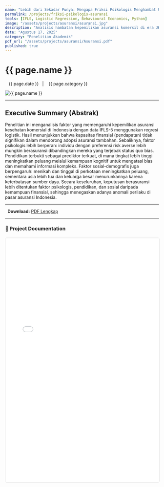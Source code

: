 ```yaml
---
name: "Lebih dari Sekadar Punya: Mengapa Friksi Psikologis Menghambat Upgrade Asuransi Komersil?"
permalink: /projects/friksi-psikologis-asuransi
tools: [IFLS, Logistic Regression, Behavioural Economics, Python]
image: "/assets/projects/asuransi/asuransi.jpg"
description: "Analisis hambatan kepemilikan asuransi komersil di era JKN menggunakan IFLS-5."
date: "Agustus 17, 2025"
category: "Penelitian Akademik"
pdf_url: "/assets/projects/asuransi/Asuransi.pdf"
published: true
---
```


# {{ page.name }}

<p class="post-metadata text-muted">
  <span><i class="fas fa-calendar-alt"></i> &nbsp;{{ page.date }}</span>
  <span class="mx-2">|</span>
  <span><i class="fas fa-folder"></i> &nbsp;{{ page.category }}</span>
</p>

<img src="{{ page.image | relative_url }}" alt="{{ page.name }}" class="w-full h-auto rounded-lg shadow-md">

---

## Executive Summary (Abstrak)

Penelitian ini menganalisis faktor yang memengaruhi kepemilikan asuransi kesehatan komersial di Indonesia dengan data IFLS-5 menggunakan regresi logistik. Hasil menunjukkan bahwa kapasitas finansial (pendapatan) tidak signifikan dalam mendorong adopsi asuransi tambahan. Sebaliknya, faktor psikologis lebih berperan: individu dengan preferensi risk averse lebih mungkin berasuransi dibandingkan mereka yang terjebak status quo bias. Pendidikan terbukti sebagai prediktor terkuat, di mana tingkat lebih tinggi meningkatkan peluang melalui kemampuan kognitif untuk mengatasi bias dan memahami informasi kompleks. Faktor sosial-demografis juga berpengaruh: menikah dan tinggal di perkotaan meningkatkan peluang, sementara usia lebih tua dan keluarga besar menurunkannya karena keterbatasan sumber daya. Secara keseluruhan, keputusan berasuransi lebih ditentukan faktor psikologis, pendidikan, dan sosial daripada kemampuan finansial, sehingga menegaskan adanya anomali perilaku di pasar asuransi Indonesia.

---

<p>
  <strong>Download:</strong> <a href="{{ page.pdf_url | relative_url }}" download>PDF Lengkap</a>
</p>

---

### 📄 Project Documentation

<div class="pdf-container" style="width: 100%; height: 800px; margin-top: 20px;">
<iframe
style="width: 100%; height: 100%; border: 1px solid #ddd; border-radius: 5px;"
src="{{ page.pdf_url | relative_url }}"
title="Pratinjau PDF: {{ page.name }}">
<p>Your browser does not support PDF previews.</p>
</iframe>
</div>